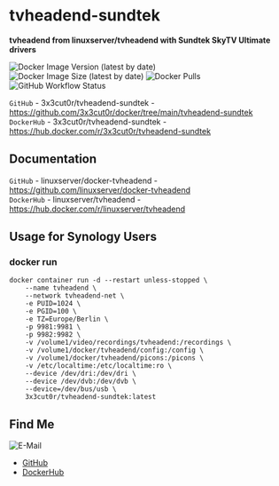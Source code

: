 # tvheadend-sundtek

**tvheadend from linuxserver/tvheadend with Sundtek SkyTV Ultimate drivers**

![Docker Image Version (latest by date)](https://img.shields.io/docker/v/3x3cut0r/tvheadend-sundtek)
![Docker Image Size (latest by date)](https://img.shields.io/docker/image-size/3x3cut0r/tvheadend-sundtek)
![Docker Pulls](https://img.shields.io/docker/pulls/3x3cut0r/tvheadend-sundtek)
![GitHub Workflow Status](https://img.shields.io/github/workflow/status/3x3cut0r/docker/build%20tvheadend-sundtek)

`GitHub` - 3x3cut0r/tvheadend-sundtek - https://github.com/3x3cut0r/docker/tree/main/tvheadend-sundtek  
`DockerHub` - 3x3cut0r/tvheadend-sundtek - https://hub.docker.com/r/3x3cut0r/tvheadend-sundtek  

## Documentation

`GitHub` - linuxserver/docker-tvheadend - https://github.com/linuxserver/docker-tvheadend  
`DockerHub` - linuxserver/tvheadend - https://hub.docker.com/r/linuxserver/tvheadend  

## Usage for Synology Users

### docker run

```shell
docker container run -d --restart unless-stopped \
    --name tvheadend \
    --network tvheadend-net \
    -e PUID=1024 \
    -e PGID=100 \
    -e TZ=Europe/Berlin \
    -p 9981:9981 \
    -p 9982:9982 \
    -v /volume1/video/recordings/tvheadend:/recordings \
    -v /volume1/docker/tvheadend/config:/config \
    -v /volume1/docker/tvheadend/picons:/picons \
    -v /etc/localtime:/etc/localtime:ro \
    --device /dev/dri:/dev/dri \
    --device /dev/dvb:/dev/dvb \
    --device=/dev/bus/usb \
    3x3cut0r/tvheadend-sundtek:latest
```

## Find Me <a name="findme"></a>

![E-Mail](https://img.shields.io/badge/E--Mail-executor55%40gmx.de-red)
* [GitHub](https://github.com/3x3cut0r)
* [DockerHub](https://hub.docker.com/u/3x3cut0r)
